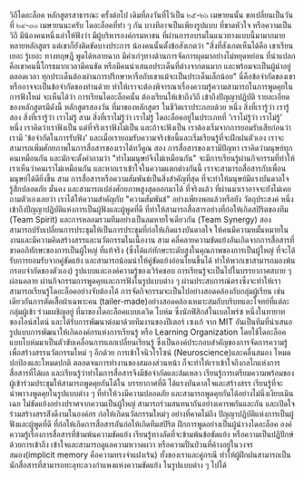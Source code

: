 วิถีไดอะล็อค
 หลักสูตรสาธารณะ ครั้งต่อไป เดิมที่ลงวันที่ไว้เป็น ๒๕-๒๖ เมษายนนั้น ขอเปลี่ยนเป็นวันที่ ๒๙-๓๐ เมษายนนะครับ
ไดอะล็อคที่ทำ ๆ กัน บางทีอาจเป็นเพียงรูปแบบ ที่ขาดหัวใจ หรือความเป็นวิถี มีน้องคนหนึ่งเล่าให้ฟังว่า มีผู้บริหารองค์กรมหาชน ที่ผ่านการอบรมในแนวทางแบบนี้มามากมายหลายหลักสูตร แต่เขาก็ยังติดขัดบางประการ น้องคนนั้นตั้งข้อสังเกตว่า
"สิ่งที่สังเกตเห็นได้คือ เขาเรียนเยอะ รู้เยอะ ทางทฤษฎี พูดได้หลายฉาก มีคำเก๋ๆทางด้านการจัดการผุดมาอย่างไม่หยุดหย่อน ที่น่าแปลกคือเขาคนนี้โกรธมากเวลามีคนขัด หรือมีคนนำเสนอประเด็นที่ต่างจากตนมาก และพร้อมจะเป็นผู้นำอยู่ตลอดเวลา ทุกประเด็นต้องผ่านการปรึกษาหารือกับเขาแม้จะเป็นประเด็นเล็กน้อย"
นี่คือข้อจำกัดของเขา หรืออาจจะเป็นข้อจำกัดของท่านด้วย ทำให้เราจะต้องพิจารณาเรื่องความรู้ความสามารถในการพูดคุยในการฟังใหม่ จะเห็นได้ว่า การเรียนไดอะล็อคนั้น ต้องเรียนให้เข้าถึงวิถี เข้าถึงปัญญาปฏิบัติ
รายละเอียดของหลักสูตรมีดังนี้
หลักสูตรสองวัน
ที่มาของหลักสูตร
ในชีวิตเราประกอบด้วย
หนึ่ง สิ่งที่เรารู้ว่า เรารู้
 สอง สิ่งที่เรารู้ว่า เราไม่รู้
 สาม สิ่งที่เราไม่รู้ว่า เราไม่รู้
ไดอะล็อคอยู่ในประเภทที่ 'เราไม่รู้ว่า เราไม่รู้'
หนึ่ง เราคิดว่าเราฟังเป็น แต่ที่จริงเราฟังไม่เป็น และถ้าจะฟังเป็น เราต้องเริ่มจากการยอมรับเสียก่อนว่า เรามี 'ข้อจำกัดในการรับฟัง' และเมื่อเรายอมรับความจริงข้อนี้และเริ่มเรียนรู้ที่จะฝึกฝนตัวเอง เราจะสามารถเพิ่มศักยภาพในการสื่อสารของเราได้ทวีคูณ
สอง การสื่อสารของเรามีปัญหา เราคิดว่ามนุษย์ทุกคนเหมือนกัน และมักจะตั้งคำถามว่า "ทำไมมนุษย์จึงไม่เหมือนกัน" จะมีการเรียนรู้ผ่านกิจกรรมที่ทำให้เราเห็นว่าคนเราไม่เหมือนกัน และหากเราเข้าใจในความแตกต่างกันนี้ เราจะสามารถสื่อสารกับเพื่อนมนุษย์ได้ดียิ่งขึ้น
สาม การสื่อสารหรือความสัมพันธ์เป็นสิ่งสำคัญที่สุด ที่จะทำให้มนุษย์มีแรงบันดาลใจ รู้สึกปลอดภัย มั่นคง และสามารถเปล่งศักยภาพสูงสุดออกมาได้
ที่จริงแล้ว ที่ผ่านมาเราอาจจะยังไม่เคยถามตัวเองเลยว่า เราได้ให้ความสำคัญกับ "ความสัมพันธ์" อย่างเพียงพอแล้วหรือยัง
วัตถุประสงค์
หนึ่ง เข้าถึงปัญญาปฏิบัติแห่งการเป็นผู้ฟังและผู้พูดที่ดี ที่ทำให้สามารถสื่อสารอย่างที่ก่อให้เกิดสปิริตของทีม (Team Spirit) และการหลอมรวมทีมอย่างเป็นลมหายใจเดียวกัน (Team Synergy)
สอง สามารถปรับเปลี่ยนการประชุมให้เป็นการประชุมที่ก่อให้เกิดแรงบันดาลใจ ให้คนมีความหมั้นหมายในงานและมีความคิดสร้างสรรและนวัตกรรมในเนื้องาน
สาม คลี่คลายความขัดแย้งอันเกิดจากการสื่อสารที่ขาดอภิทักษะของการเป็นผู้ใหญ่ ที่แท้จริง (ซึ่งได้แก่ทักษะระดับสูงในคุณภาพของการเป็นผู้ใหญ่ ที่จะได้รับการยอมรับจากคู่ขัดแย้ง และสามารถน้อมนำให้คู่ขัดแย้งอ่อนโยนขึ้นได้ ทำให้พวกเขาสามารถมองพ้นกรอบจำกัดของตัวเอง)
รูปแบบและองค์ความรู้ของเวิร์คชอบ
การเรียนรู้จะเป็นไปในบรรยากาศสบาย ๆ ผ่อนคลาย ผ่านกิจกรรมการพูดคุยและการฟังในรูปแบบต่าง ๆ ผ่านประสบการณ์ตรงซึ่งจะทำให้เราสามารถเรียนรู้ไดอะล็อคอย่างจับต้องได้
การจัดกิจกรรมจะเป็นไปอย่างสอดคล้องกับกลุ่มผู้เรียน เช่นเดียวกันการตัดเสื้อผ้าเฉพาะคน (tailer-made)อย่างสอดคล้องเหมาะสมกับบริบทและโจทย์ที่แต่ละกลุ่มผู้เข้า ร่วมเผชิญอยู่
ที่มาของไดอะล็อคแบบเดวิด โบห์ม ซึ่งนักฟิสิกส์โนเบลไพร์ซ หนึ่งในทายาทของไอน์สไตน์ และได้รับการพัฒนาต่อมาด้วยทีมงานของปีเตอร์ เซงเก้ จาก MIT อันเป็นทีมที่นำเสนอรูปแบบการพัฒนาให้เกิดองค์กรแห่งการเรียนรู้ หรือ Learning Organization โดยใช้ไดอะล็อคแบบโบห์มมาเป็นตัวขับเคลื่อนการแลกเปลี่ยนเรียนรู้ ซึ่งเป็นองค์ประกอบสำคัญของการจัดการความรู้เพื่อสร้างสรรนวัตกรรมใหม่ ๆ อีกด้วย
การเข้าใจนิวโรไซน์ (Neuroscience)และคลื่นสมอง โหมดปกป้องและโหมดปกติ ตลอดจนการทำงานของสมองส่วนหน้า ก็จะทำให้เราเข้าใจถึงกลไกแห่งการสื่อสารที่ได้ผล และเรียนรู้ว่าทำไมการสื่อสารจึงมีข้อจำกัดและล้มเหลว
เรียนรู้การเตรียมความพร้อมของผู้เข้าร่วมประชุมให้สามารถพูดคุยกันได้ใน บรรยากาศที่ดี ได้แรงบันดาลใจและสร้างสรร เรียนรู้ที่จะนำพาวงพูดคุยในรูปแบบต่าง ๆ ที่ทำให้วงมีความปลอดภัย และสามารถพูดคุยกันได้อย่างไม่นิ่งเงียบเมินเฉย ไม่ขัดแย้งอย่างปราศจากความเป็นผู้ใหญ่ สามารถร่วมสนทนากันอย่างเคารพกันและกัน และเปิดใจร่วมสร้างสรรส่ิงดีงามในองค์กร ก่อให้เกิดนวัตกรรมใหม่ๆ อย่างที่คาดไม่ถึง
ปัญญาปฏิบัติแห่งการเป็นผู้ฟังและผู้พูดที่ดี ที่ก่อให้เกิดการสื่อสารอันก่อให้เกิดทีมสปิริต ฝึกการพูดอย่างเป็นผู้นำวงไดอะล็อค
องค์ความรู้เรื่องการสื่อสารที่ข้ามพ้นความขัดแย้ง เรียนรู้ทางลัดที่จะข้ามพ้นข้อขัดแย้ง หรือความเป็นปฏิปักษ์ ด้วยการเข้าถึง เข้าใจและสามารถดูแลความหวาดผวา หรือความปั่นป่วนที่ค้างอยู่ในวงจรสมอง(implicit memory คือความทรงจำแฝงเร้น) ทั้งของเราและคู่กรณี ทำให้ผู้ฝึกฝนสามารถเป็นนักสื่อสารที่สามารถทะลุทะลวงกำแพงแห่งความขัดแย้ง ในรูปแบบต่าง ๆ ไปได้

